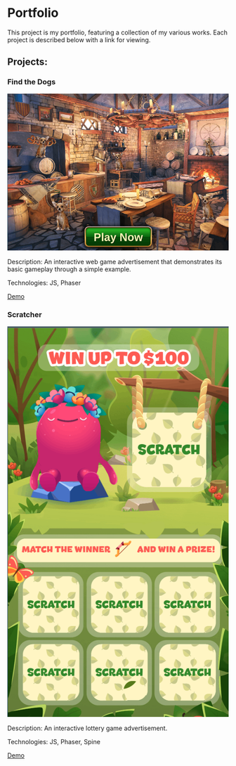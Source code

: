 # Portfolio

This project is my portfolio, featuring a collection of my various works. Each project is described below with a link for viewing.

## Projects:

### Find the Dogs
![Find the Dogs](screenshots/dogsAds.png)

Description:
An interactive web game advertisement that demonstrates its basic gameplay through a simple example.

Technologies: JS, Phaser

[Demo](https://dead-tr.github.io/Portfolio/#/dogAds)

### Scratcher
![Scratcher](screenshots/scratcher.png)

Description:
An interactive lottery game advertisement.

Technologies: JS, Phaser, Spine

[Demo](https://dead-tr.github.io/Portfolio/#/scratcher)